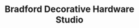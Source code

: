 ---
title: "Bradford Decorative Hardware Studio"
url: /vancouver/bradford-decorative-hardware-studio/
shop: interior decoration
---